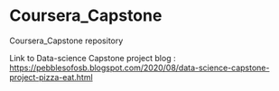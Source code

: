 # Coursera_Capstone
Coursera_Capstone repository

Link to Data-science Capstone project blog : https://pebblesofosb.blogspot.com/2020/08/data-science-capstone-project-pizza-eat.html
